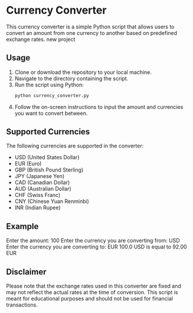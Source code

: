# Currency Converter

This currency converter is a simple Python script that allows users to convert an amount from one currency to another based on predefined exchange rates. new project 

## Usage

1. Clone or download the repository to your local machine.
2. Navigate to the directory containing the script.
3. Run the script using Python:
    ```bash
    python currency_converter.py
    ```
4. Follow the on-screen instructions to input the amount and currencies you want to convert between.

## Supported Currencies

The following currencies are supported in the converter:

- USD (United States Dollar)
- EUR (Euro)
- GBP (British Pound Sterling)
- JPY (Japanese Yen)
- CAD (Canadian Dollar)
- AUD (Australian Dollar)
- CHF (Swiss Franc)
- CNY (Chinese Yuan Renminbi)
- INR (Indian Rupee)

## Example

Enter the amount: 100
Enter the currency you are converting from: USD
Enter the currency you are converting to: EUR
100.0 USD is equal to 92.00 EUR

## Disclaimer

Please note that the exchange rates used in this converter are fixed and may not reflect the actual rates at the time of conversion. This script is meant for educational purposes and should not be used for financial transactions.

